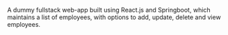 A dummy fullstack web-app built using React.js and Springboot, which maintains a list of employees, with options to add, update, delete and view employees.
